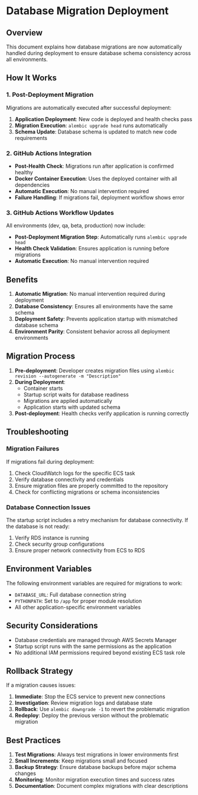 # Database Migration Deployment

## Overview

This document explains how database migrations are now automatically handled during deployment to ensure database schema consistency across all environments.

## How It Works

### 1. Post-Deployment Migration

Migrations are automatically executed after successful deployment:

1. **Application Deployment**: New code is deployed and health checks pass
2. **Migration Execution**: `alembic upgrade head` runs automatically
3. **Schema Update**: Database schema is updated to match new code requirements

### 2. GitHub Actions Integration

- **Post-Health Check**: Migrations run after application is confirmed healthy
- **Docker Container Execution**: Uses the deployed container with all dependencies
- **Automatic Execution**: No manual intervention required
- **Failure Handling**: If migrations fail, deployment workflow shows error

### 3. GitHub Actions Workflow Updates

All environments (dev, qa, beta, production) now include:

- **Post-Deployment Migration Step**: Automatically runs `alembic upgrade head`
- **Health Check Validation**: Ensures application is running before migrations
- **Automatic Execution**: No manual intervention required

## Benefits

1. **Automatic Migration**: No manual intervention required during deployment
2. **Database Consistency**: Ensures all environments have the same schema
3. **Deployment Safety**: Prevents application startup with mismatched database schema
4. **Environment Parity**: Consistent behavior across all deployment environments

## Migration Process

1. **Pre-deployment**: Developer creates migration files using `alembic revision --autogenerate -m "Description"`
2. **During Deployment**:
   - Container starts
   - Startup script waits for database readiness
   - Migrations are applied automatically
   - Application starts with updated schema
3. **Post-deployment**: Health checks verify application is running correctly

## Troubleshooting

### Migration Failures

If migrations fail during deployment:

1. Check CloudWatch logs for the specific ECS task
2. Verify database connectivity and credentials
3. Ensure migration files are properly committed to the repository
4. Check for conflicting migrations or schema inconsistencies

### Database Connection Issues

The startup script includes a retry mechanism for database connectivity. If the database is not ready:

1. Verify RDS instance is running
2. Check security group configurations
3. Ensure proper network connectivity from ECS to RDS

## Environment Variables

The following environment variables are required for migrations to work:

- `DATABASE_URL`: Full database connection string
- `PYTHONPATH`: Set to `/app` for proper module resolution
- All other application-specific environment variables

## Security Considerations

- Database credentials are managed through AWS Secrets Manager
- Startup script runs with the same permissions as the application
- No additional IAM permissions required beyond existing ECS task role

## Rollback Strategy

If a migration causes issues:

1. **Immediate**: Stop the ECS service to prevent new connections
2. **Investigation**: Review migration logs and database state
3. **Rollback**: Use `alembic downgrade -1` to revert the problematic migration
4. **Redeploy**: Deploy the previous version without the problematic migration

## Best Practices

1. **Test Migrations**: Always test migrations in lower environments first
2. **Small Increments**: Keep migrations small and focused
3. **Backup Strategy**: Ensure database backups before major schema changes
4. **Monitoring**: Monitor migration execution times and success rates
5. **Documentation**: Document complex migrations with clear descriptions
